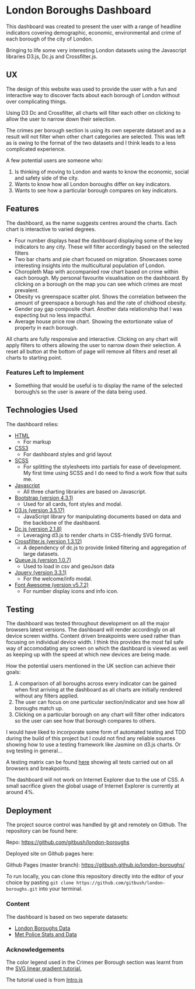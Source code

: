 # London Boroughs Dashboard

This dashboard was created to present the user with a range of headline indicators  covering demographic, economic, environmental and crime of each borough of the city of London.

Bringing to life some very interesting London datasets using the Javascript libraries D3.js, Dc.js and Crossfilter.js. 
 
## UX
 
The design of this website was used to provide the user with a fun and interactive way to discover facts about each borough of London without over complicating things.

Using D3 Dc and Crossfilter, all charts will filter each other on clicking to allow the user to narrow down their selection.

The crimes per borough section is using its own seperate dataset and as a result will not filter when other chart categories are selected. This was left as is owing to the format of the two datasets and I think leads to a less complicated experience. 

A few potential users are someone who:
1. Is thinking of moving to London and wants to know the economic, social and safety side of the city.
2. Wants to know how all London boroughs differ on key indicators.
3. Wants to see how a particular borough compares on key indicators. 

## Features

The dashboard, as the name suggests centres around the charts. Each chart is interactive to varied degrees.
- Four number displays head the dashboard displaying some of the key indicators to any city. These will filter accordingly based on the selected filters
- Two bar charts and pie chart focused on migration. Showcases some interesting insights into the multicultural population of London.
- Choropleth Map with accompanied row chart based on crime within each borough. My personal favourite visualisation on the dashboard. By clicking on a borough on the map you can see which crimes are most prevalent.
- Obesity vs greenspace scatter plot. Shows the correlation between the amount of greenspace a borough has and the rate of chidhood obesity. 
- Gender pay gap composite chart. Another data relationship that I was expecting but no less impactful. 
- Average house price row chart. Showing the extortionate value of property in each borough.

All charts are fully responsive and interactive. Clicking on any chart will apply filters to others allowing the user to narrow down their selection. A reset all button at the bottom of page will remove all filters and reset all charts to starting point. 

### Features Left to Implement
- Something that would be useful is to display the name of the selected borough/s so the user is aware of the data being used.

## Technologies Used

The dashboard relies:
* <a href="https://www.w3.org/TR/html52/" target="_blank">HTML</a> 
    - For markup
* <a href="https://developer.mozilla.org/en-US/docs/Web/CSS/CSS3" target="_blank">CSS3</a>
    - For dashboard styles and grid layout
* <a href="https://sass-lang.com/documentation/file.SCSS_FOR_SASS_USERS.html" target="_blank">SCSS</a>
    - For splitting the stylesheets into partials for ease of development. My first time using SCSS and I do need to find a work flow that suits me. 
* <a href="https://developer.mozilla.org/en-US/docs/Web/JavaScript" target="_blank">Javascript</a> 
    - All three charting libraries are based on Javascript.
* <a href="https://getbootstrap.com/docs/4.0/getting-started/introduction/" target="_blank">Bootstrap (version 4.3.1)</a>
    -  Used for all cards, font styles and modal.
* <a href="https://d3js.org/" target="_blank">D3.js (version 3.5.17)</a>
    -  JavaScript library for manipulating documents based on data and the backbone of the dashbaord.
* <a href="https://dc-js.github.io/dc.js/" target="_blank">Dc.js (version 2.1.8)</a>
    - Leveraging d3.js to render charts in CSS-friendly SVG format. 
* <a href="http://square.github.io/crossfilter/" target="_blank">Crossfilter.js (version 1.3.12)</a>
    - A dependency of dc.js to provide linked filtering and aggregation of large datasets.
* <a href="https://github.com/d3/d3-queue" target="_blank">Queue.js (version 1.0.7)</a> 
    - Used to load in csv and geoJson data 
* <a href="https://jquery.com/" target="_blank">Jquery (version 3.3.1)</a>
    - For the welcome/info modal.
* <a href="https://fontawesome.com/" target="_blank">Font Awesome (version v5.7.2)</a>
    - For number display icons and info icon.

## Testing

The dashboard was tested throughout development on all the major browsers latest versions. The dashboard will render accordingly on all device screen widths. Content driven breakpoints were used rather than focusing on individual device width. I think this provides the most fail safe way of accomodating any screen on which the dashboard is viewed as well as keeping up with the speed at which new devices are being made.

How the potential users mentioned in the UK section can achieve their goals:
1. A comparison of all boroughs across every indicator can be gained when first arriving at the dashboard as all charts are initially rendered without any filters applied. 
2. The user can focus on one particular section/indicator and see how all boroughs match up.
3. Clicking on a particular borough on any chart will filter other indicators so the user can see how that borough compares to others. 

I would have liked to incorporate some form of automated testing and TDD during the build of this project but I could not find any reliable sources showing how to use a testing framework like Jasmine on d3.js charts. Or svg testing in general...

A testing matrix can be found <a href="docs/testing.xlsx" target="_blank">here</a> showing all tests carried out on all browsers and breakpoints.

The dashboard will not work on Internet Explorer due to the use of CSS. A small sacrifice given the global usage of Internet Explorer is currently at around 4%.

## Deployment

The project source control was handled by git and remotely on Github. The repository can be found here:

Repo: <a href= "https://github.com/gitbush/london-boroughs" target="_blank">https://github.com/gitbush/london-boroughs</a>

Deployed site on Github pages here:

Github Pages (master branch): <a href="https://gitbush.github.io/london-boroughs/" target="_blank">https://gitbush.github.io/london-boroughs/</a>

To run locally, you can clone this repository directly into the editor of your choice by pasting `git clone https://github.com/gitbush/london-boroughs.git` into your terminal. 

### Content

The dashboard is based on two seperate datasets:
* <a href="https://data.london.gov.uk/dataset/london-borough-profiles" target="_blank">London Boroughs Data</a>
* <a href= "https://www.met.police.uk/sd/stats-and-data/met/crime-data-dashboard/" target="_blank">Met Police Stats and Data</a>

### Acknowledgements

The color legend used in the Crimes per Borough section was learnt from the <a href="https://www.visualcinnamon.com/2016/05/smooth-color-legend-d3-svg-gradient.html" target="_blank">SVG linear gradient tutorial.</a>

The tutorial used is from <a href="https://introjs.com/docs/" target="_blank">Intro.js</a>
